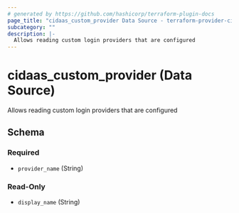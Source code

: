 ```yaml
---
# generated by https://github.com/hashicorp/terraform-plugin-docs
page_title: "cidaas_custom_provider Data Source - terraform-provider-cidaas"
subcategory: ""
description: |-
  Allows reading custom login providers that are configured
---
```


# cidaas_custom_provider (Data Source)

Allows reading custom login providers that are configured



<!-- schema generated by tfplugindocs -->
## Schema

### Required

- `provider_name` (String)

### Read-Only

- `display_name` (String)

